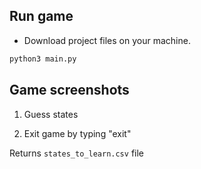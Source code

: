 ## Run game

- Download project files on your machine.

```py
python3 main.py
```

## Game screenshots

1. Guess states

2. Exit game by typing "exit"

Returns `states_to_learn.csv` file